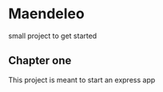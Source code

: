 # Maendeleo
small project to get started
## Chapter one
This project is meant to start an express app
